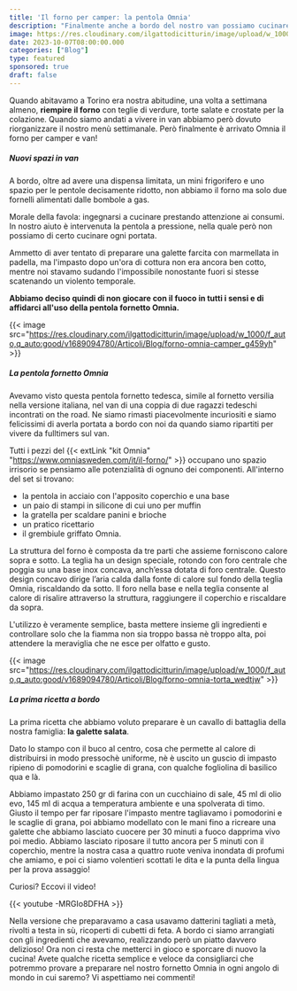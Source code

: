 ```yaml
---
title: 'Il forno per camper: la pentola Omnia'
description: "Finalmente anche a bordo del nostro van possiamo cucinare pizze e torte come a casa"
image: https://res.cloudinary.com/ilgattodicitturin/image/upload/w_1000/f_auto,q_auto:good/v1689874010/Articoli/Blog/forno-camper-ominia_lcniye.jpg
date: 2023-10-07T08:00:00.000
categories: ["Blog"]
type: featured
sponsored: true
draft: false
---
```


Quando abitavamo a Torino era nostra abitudine, una volta a settimana almeno, **riempire il forno** con teglie di verdure, torte salate e crostate per la colazione. Quando siamo andati a vivere in van abbiamo però dovuto riorganizzare il nostro menù settimanale. Però finalmente è arrivato Omnia il forno per camper e van!

##### Nuovi spazi in van

A bordo, oltre ad avere una dispensa limitata, un mini frigorifero e uno spazio per le pentole decisamente ridotto, non abbiamo il forno ma solo due fornelli alimentati dalle bombole a gas. 

Morale della favola: ingegnarsi a cucinare prestando attenzione ai consumi. 
In nostro aiuto è intervenuta la pentola a pressione, nella quale però non possiamo di certo cucinare ogni portata. 

Ammetto di aver tentato di preparare una galette farcita con marmellata in padella, ma l'impasto dopo un'ora di cottura non era ancora ben cotto, mentre noi stavamo sudando l'impossibile nonostante fuori si stesse scatenando un violento temporale.

**Abbiamo deciso quindi di non giocare con il fuoco in tutti i sensi e di affidarci all'uso della pentola fornetto Omnia.**

{{< image src="https://res.cloudinary.com/ilgattodicitturin/image/upload/w_1000/f_auto,q_auto:good/v1689094780/Articoli/Blog/forno-omnia-camper_g459yh" >}}

##### La pentola fornetto Omnia

Avevamo visto questa pentola fornetto tedesca, simile al fornetto versilia nella versione italiana, nel van di una coppia di due ragazzi tedeschi incontrati on the road. Ne siamo rimasti piacevolmente incuriositi e siamo felicissimi di averla portata a bordo con noi da quando siamo ripartiti per vivere da fulltimers sul van. 

Tutti i pezzi del {{< extLink "kit Omnia" "https://www.omniasweden.com/it/il-forno/" >}} occupano uno spazio irrisorio se pensiamo alle potenzialità di ognuno dei componenti. All'interno del set si trovano: 
- la pentola in acciaio con l'apposito coperchio e una base
- un paio di stampi in silicone di cui uno per muffin
- la gratella per scaldare panini e brioche
- un pratico ricettario
- il grembiule griffato Omnia.

La struttura del forno è composta da tre parti che assieme forniscono calore sopra e sotto. La teglia ha un design speciale, rotondo con foro centrale che poggia su una base inox concava, anch’essa dotata di foro centrale. Questo design concavo dirige l’aria calda dalla fonte di calore sul fondo della teglia Omnia, riscaldando da sotto. Il foro nella base e nella teglia consente al calore di risalire attraverso la struttura, raggiungere il coperchio e riscaldare da sopra.

L'utilizzo è veramente semplice, basta mettere insieme gli ingredienti e controllare solo che la fiamma non sia troppo bassa nè troppo alta, poi attendere la meraviglia che ne esce per olfatto e gusto. 

{{< image src="https://res.cloudinary.com/ilgattodicitturin/image/upload/w_1000/f_auto,q_auto:good/v1689094780/Articoli/Blog/forno-omnia-torta_wedtjw" >}}

##### La prima ricetta a bordo

La prima ricetta che abbiamo voluto preparare è un cavallo di battaglia della nostra famiglia: **la galette salata**.

Dato lo stampo con il buco al centro, cosa che permette al calore di distribuirsi in modo pressochè uniforme, nè è uscito un guscio di impasto ripieno di pomodorini e scaglie di grana, con qualche fogliolina di basilico qua e là. 

Abbiamo impastato 250 gr di farina con un cucchiaino di sale, 45 ml di olio evo, 145 ml di acqua a temperatura ambiente e una spolverata di timo. 
Giusto il tempo per far riposare l'impasto mentre tagliavamo i pomodorini e le scaglie di grana, poi abbiamo modellato con le mani fino a ricreare una galette che abbiamo lasciato cuocere per 30 minuti a fuoco dapprima vivo poi medio. 
Abbiamo lasciato riposare il tutto ancora per 5 minuti con il coperchio, mentre la nostra casa a quattro ruote veniva inondata di profumi che amiamo, e poi ci siamo volentieri scottati le dita e la punta della lingua per la prova assaggio!

Curiosi? Eccovi il video!

{{< youtube -MRGIo8DFHA >}}

Nella versione che preparavamo a casa usavamo datterini tagliati a metà, rivolti a testa in sù, ricoperti di cubetti di feta. A bordo ci siamo arrangiati con gli ingredienti che avevamo, realizzando però un piatto davvero delizioso! 
Ora non ci resta che metterci in gioco e sporcare di nuovo la cucina! Avete qualche ricetta semplice e veloce da consigliarci che potremmo provare a preparare nel nostro fornetto Omnia in ogni angolo di mondo in cui saremo? 
Vi aspettiamo nei commenti!